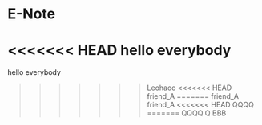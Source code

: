 # E-Note
<<<<<<< HEAD
hello everybody
=======
hello everybody
>>>>>>> Leohaoo
<<<<<<< HEAD
friend_A
=======
friend_A
>>>>>>> friend_A
<<<<<<< HEAD
QQQQ
=======
QQQQ
>>>>>>> Q
BBB
